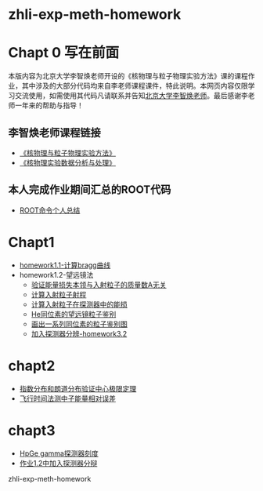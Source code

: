 # zhli-exp-meth-homework
# Chapt 0 写在前面
本版内容为北京大学李智焕老师开设的《核物理与粒子物理实验方法》课的课程作业，其中涉及的大部分代码均来自李老师课程课件，特此说明。本网页内容仅限学习交流使用，如需使用其代码凡请联系并告知[北京大学李智焕老师](https://faculty.pku.edu.cn/lizhihuan/zh_CN/index.htm)。最后感谢李老师一年来的帮助与指导！
## 李智焕老师课程链接
- [《核物理与粒子物理实验方法》](https://zhihuanli.github.io/Experimental-Method-in-Nuclear-Physics/)
- [《核物理实验数据分析与处理》](https://zhihuanli.github.io/Data-Analysis-in-Nuclear-Physics-Course/)
## 本人完成作业期间汇总的ROOT代码
- [ROOT命令个人总结](https://dragon-xi.github.io/summary/ROOT/roottips_xi.html)
# Chapt1
- [homework1.1-计算bragg曲线](https://dragon-xi.github.io/zhli-exp-meth-homework/homework1.1/BraggCurve.html)
- homework1.2-望远镜法
   - [验证能量损失本领与入射粒子的质量数A无关](https://dragon-xi.github.io/zhli-exp-meth-homework/homework1.2/1.checkdedxvsA.html)
   - [计算入射粒子射程](https://dragon-xi.github.io/zhli-exp-meth-homework/homework1.2/2.he4depth.html)
   - [计算入射粒子在探测器中的能损](https://dragon-xi.github.io/zhli-exp-meth-homework/homework1.2/3.he4elossindect.html)
   - [He同位素的望远镜粒子鉴别](https://dragon-xi.github.io/zhli-exp-meth-homework/homework1.2/4.PID-He.html)
   - [画出一系列同位素的粒子鉴别图](https://dragon-xi.github.io/zhli-exp-meth-homework/homework1.2/5.PID-function.html)
   - [加入探测器分辨-homework3.2](https://dragon-xi.github.io/zhli-exp-meth-homework/homework1.2/6.PIDRes-function.html)
# chapt2
- [指数分布和朗道分布验证中心极限定理](https://dragon-xi.github.io/zhli-exp-meth-homework/homework2.1/checkCLT.html)
- [飞行时间法测中子能量相对误差](https://dragon-xi.github.io/zhli-exp-meth-homework/homework2.2/errorofEcalculatedbyToF.html)
# chapt3
- [HpGe gamma探测器刻度](https://dragon-xi.github.io/zhli-exp-meth-homework/homework3.1/HPGecalibration.html)
- [作业1.2中加入探测器分辩](https://dragon-xi.github.io/zhli-exp-meth-homework/homework1.2/6.PIDRes-function.html)

zhli-exp-meth-homework
